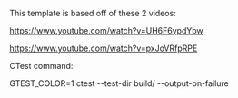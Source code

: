 This template is based off of these 2 videos:

https://www.youtube.com/watch?v=UH6F6ypdYbw

https://www.youtube.com/watch?v=pxJoVRfpRPE



CTest command: 

GTEST_COLOR=1 ctest --test-dir build/ --output-on-failure
